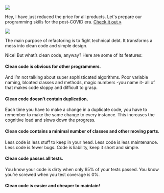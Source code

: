 ![](https://refactoring.guru/images/content-public/announcement-en-1.svg?id=2b6bba0470947f2a60cdac20b809cf3d)

Hey, I have just reduced the price for all products. Let's prepare our programming skills for the post-COVID era. [Check it out »](https://refactoring.guru/store)

![](https://refactoring.guru/images/content-public/announcement-en-2.svg?id=d0c7bf36cfcc7c733fad50a30fd99920)

The main purpose of refactoring is to fight technical debt. It transforms a mess into clean code and simple design.

Nice! But what’s clean code, anyway? Here are some of its features:

#### Clean code is obvious for other programmers.

And I’m not talking about super sophisticated algorithms. Poor variable naming, bloated classes and methods, magic numbers -you name it- all of that makes code sloppy and difficult to grasp.

#### Clean code doesn’t contain duplication.

Each time you have to make a change in a duplicate code, you have to remember to make the same change to every instance. This increases the cognitive load and slows down the progress.

#### Clean code contains a minimal number of classes and other moving parts.

Less code is less stuff to keep in your head. Less code is less maintenance. Less code is fewer bugs. Code is liability, keep it short and simple.

#### Clean code passes all tests.

You know your code is dirty when only 95% of your tests passed. You know you’re screwed when you test coverage is 0%.

#### Clean code is easier and cheaper to maintain!